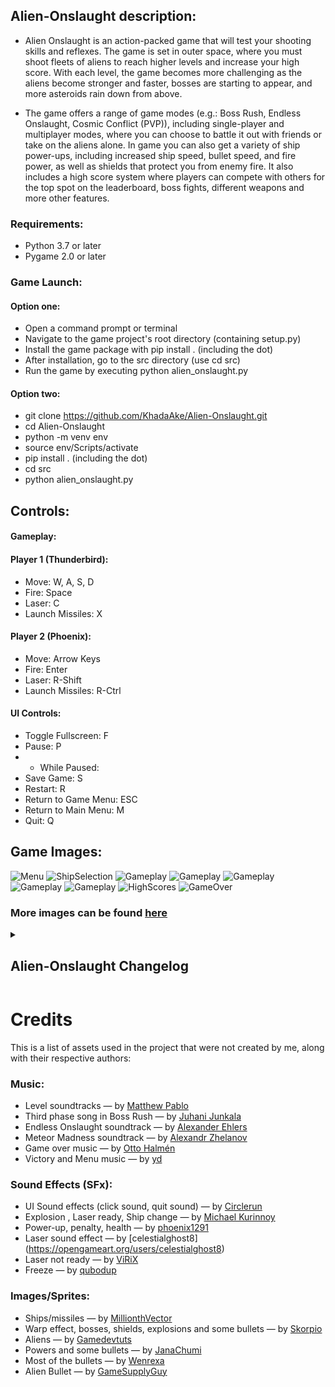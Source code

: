 ## Alien-Onslaught description:
- Alien Onslaught is an action-packed game that will test your shooting skills and reflexes. The game is set in outer space, where you must shoot fleets of aliens to reach higher levels and increase your high score. With each level, the game becomes more challenging as the aliens become stronger and faster, bosses are starting to appear, and more asteroids rain down from above.

- The game offers a range of game modes (e.g.: Boss Rush, Endless Onslaught, Cosmic Conflict (PVP)), including single-player and multiplayer modes, where you can choose to battle it out with friends or take on the aliens alone. In game you can also get a variety of ship power-ups, including increased ship speed, bullet speed, and fire power, as well as shields that protect you from enemy fire. It also includes a high score system where players can compete with others for the top spot on the leaderboard, boss fights, different weapons and more other features.

### Requirements:
- Python 3.7 or later
- Pygame 2.0 or later

### Game Launch:
#### Option one:
* Open a command prompt or terminal
* Navigate to the game project's root directory (containing setup.py)
* Install the game package with pip install . (including the dot)
* After installation, go to the src directory (use cd src)
* Run the game by executing python alien_onslaught.py

#### Option two:
* git clone https://github.com/KhadaAke/Alien-Onslaught.git
* cd Alien-Onslaught
* python -m venv env
* source env/Scripts/activate
* pip install . (including the dot)
* cd src
* python alien_onslaught.py

## Controls:
#### Gameplay:
#### Player 1 (Thunderbird):
* Move: W, A, S, D
* Fire: Space
* Laser: C
* Launch Missiles: X

#### Player 2 (Phoenix):
* Move: Arrow Keys
* Fire: Enter
* Laser: R-Shift
* Launch Missiles: R-Ctrl

#### UI Controls:
* Toggle Fullscreen: F
* Pause: P
* - While Paused:
*  Save Game: S
*  Restart: R
*  Return to Game Menu: ESC
*  Return to Main Menu: M
*  Quit: Q

## Game Images:
![Menu](game_assets/images/game_images/menu.PNG)
![ShipSelection](game_assets/images/game_images/ship_selection.PNG)
![Gameplay](game_assets/images/game_images/game_modes.PNG)
![Gameplay](game_assets/images/game_images/normal3.PNG)
![Gameplay](game_assets/images/game_images/normal4.PNG)
![Gameplay](game_assets/images/game_images/cosmic_conflict.PNG)
![Gameplay](game_assets/images/game_images/boss_fight.PNG)
![HighScores](game_assets/images/game_images/high_scores.PNG)
![GameOver](game_assets/images/game_images/game_over.PNG)
### More images can be found [here](https://github.com/KhadaAke/Alien-Onslaught/tree/main/game_assets/images/game_images)

<details>
<summary><h2>Alien-Onslaught Changelog</h2></summary>

### Version 3.2:
* Code refactored and documentation improved.
* The Save/Load feature has been improved to include the player's current weapon.
* Implemented the Save/Load feature.
* Sound effects have been added when changing the ship.
* A new ship selection feature has been introduced, giving players the ability to choose from three different ship types. Each player can now select their preferred ship type before starting the game
* Removed the ability to change the ship by pressing a button.
* A new feature has been added to display a message whenever a player picks up a power. Now, when a power is collected during the game, a notification will appear, indicating the type of power acquired. 
* Comprehensive unit testing has been performed for the entire project.

### Version 3.1:
* Tests for all managers
* New tests for alien managers and player managers.
* New tests for entities, managers and animations.
* Added tests for animations and entities.
* The project is now available for installation as a package.
* New music for the Victory screen.
* Refactored the code by moving all managers into a new package called 'managers' to enhance maintainability. Additionally, various classes and functions were further refactored to improve code readability and maintainability.
* Improved overall sound management for the game.
* Implemented a new power up also accompanied with a sound effect: Enemies are frozen for a period of time.
* Implemented the option to toggle from Fullscreen to Resizable.
* UI controls are displayed on the Main Menu.
* Added application icon.
* Refactored the code : Moved weapons related code from the main class into the WeaponsManager. Moved gameplay related code such as level progression and game modes into the gameplay_handler module (renamed from game_modes).
* Sound effect for the laser implemented.
* When the player's laser is ready, a message is displayed, accompanied by a corresponding sound effect. Similarly, when the player attempts to fire the laser before it is ready or available, another message is displayed along with an appropriate sound effect.
* Laser functionality: The behavior of the laser differs depending on the game mode. In certain game modes, there is a cooldown for the laser. In other game modes, the laser becomes available every time the player successfully eliminates a certain number of aliens.

### Version 3.0:
* Code refactored in main class and collision detection module, and implemented new collisions for the Laser weapon.
* Improved the timing of the power downs.
* Implemented a new very strong weapon for the player (Laser).
* Implemented a new sound effect for asteroids getting destroyed.
* Modified several modules to ensure compatibility with PyInstaller and enable easy creation of an executable using tools like Auto-py-to-exe.
* Solved a bug that was causing intermittent issues with sound playback by enhancing the play_sound function. The function now plays sounds on available channels, and if a sound is repetitive (such as the player shooting), it is played only on a specific channel to prevent unnecessary channel congestion.
* New penalty implemented: Player bullets are smaller for a period of time making it harder to hit enemies.
* Implemented a new feature: Now when defeating an alien there is a chance that it will split into a small number of smaller, baby aliens.
* Added a new mechanic in the game (exclusively for the multiplayer): After defeating the third Boss, if one of the players is not alive, he is revived with two lifes available.
* Implemented a new game mode: One Life Reign in which the players are really strong from the start of the game but they have only one life.
* Implemented a unique set of alien bullets for each type of alien present in the game.
* Code refactored to enhance the functionality of the main game class, allowing it to work for both singleplayer and multiplayer modes. This eliminates the need to create a separate class for singleplayer.
* Implemented winning screen for Cosmic Conflict.
* Added a new PVP game mode called Cosmic Conflict, where two players battle against each other in a 1v1 match.
* High score saving improved.
* Improved sound balance.
* Implemented a Victroy screen that appears in the Boss Rush when the players are defeating the last boss.
* Refactored the game code to improve its overall structure, readability, and maintainability by creating two base classes: Ship and Bullet, making it easier to create player ships and bullets and reducing code duplication.
* Reorganized the folder structure to enhance project organization and make it more navigable.

### Version 2.9:
* Updated the game mechanics so that when aliens hit the bottom of the screen, players now lose 100 points from their score instead of losing one life. This change was made because losing a life felt like too severe of a punishment.
* Modified the game speed-up scale and alien speed on all difficulties because the game was too hard even on the easiest mode.
* Implemented three new aliens.
* Players now have the ability to go back to the game menu when the game is paused.
* Implemented a custom mouse cursor that is now displayed while navigating through both the main and game menus.
* Refactored the game modes display functionality to improve user experience. Instead of displaying the description for the game modes when the game modes button is clicked, the description for each game mode now appears when the user hovers the mouse over the corresponding button.
* The intensity of the alien's firepower increases in correlation with the game level and/or selected difficulty.
* Added new background music for the Boss Rush and Endless Onslaught game modes.
* Removed the player position tracking feature from alien bullets because it was making the game less enjoyable.
* Moved sound related code from the main game class into a new SoundManager class to improve code maintainability
* Fixed a bug that caused some buttons to remain clickable even when they were not visible on the screen.
* The code has been refactored to enhance compatibility with both the singleplayer and multiplayer versions of the game. And by doing this, the duplicated code in the Singleplayer class has been reduced.
* New sound effects for aliens being destroyed.

### Version 2.8:
* Players can now delete all high scores with the click of a button. Additionally, if a player's name already exists in the high scores, they will be prompted to enter a new name.
* Enhanced the high score system to allow players to enter a personalized name for their achievement. This allows players to see their name next to their high score which is adding a sense of ownership and accomplishment.
* New sound effects for both the gameplay and UI and in addition to the new sound effects, there are also new penalties to make the game more challenging.
* Implemented sound effects for: Ship exploding, gift boxes, power ups, penalties, health and game over screen.
* Implemented loading screen.
* The game now features dynamic background music that changes as the player progresses through the different levels. The menu also has its own distinct background music.
* The alien bullets in the game have become more advanced, adapting to the player's movements and tracking their position to create a more challenging gameplay experience.
* Now the players are able to fire continuously while holding down their fire button.
* Implemented a new power that changes the ship size.
* Implemented missiles icons where the number of missiles is displayed on screen and a new penalty that gives to the normal aliens a shielded state for a period of time and for bosses 15 HP.
* Improved UI by adding a description for every game mode available in the game
* Code refactored
* Implemented two new powers, bonus points and invincibility.
* Implemented a new feature: Gift boxes now drop from the top of the screen, each containing different weapon for players to use.

### Version 2.7:
* Solved a bug that prevented the ships from playing their destroy animation when losing their last health.
* New background after level 25.
* Now when a player picks up a power, there is a chance for that power to be a penalty. Introduced two penalties: Reversed movement and disarm. The penalties are active for a short period of time.
* Moved all projectiles into a new module called 'projectiles' and refactored the code in the 'collision_detection' module.
* Implemented a new feature to the game which introduces a new weapon for players. Each player now starts with three missiles that can cause damage to multiple aliens when they explode. Additionally, a power-up has been included which increases the number of missiles available to the player.
* New power up that is available only in the Last Bullet game mode, remaining bullets increased.
* Implemented new power_ups, alien speed and alien bullet speed decreased.
* Created a new module 'game_modes' that manages the different game modes available in the game.
* Refactored code in multiple modules and created two new @dataclasses to hold values for different parts of the game.
* Improved UI, moved some buttons and added the game title in the Menu screen.
* Improved the high score system, now there are separate high scores for every game mode.
* Implemented a new game mode, Boss Rush: Players must fight different bosses at every level, each with their own unique designs and bullet patterns. With each level, the bosses become stronger and faster, making them more challenging.
* Created a new module, 'image_loader' which has functions to load images for aliens.

### Version 2.6:
* Implemented a new Boss fight and a new animation for power-ups being picked up.
* Implemented new animation for entities getting destroyed, and a new module 'frames' which contains constants for animations or images used in the game.
* New feature to enhance gameplay: player immunity after being hit! Now, when a player is hit, they will be granted a brief period of immunity to prevent them from taking another hit right away. This will give players a chance to recover and avoid getting hit again immediately after respawning. An animation will play during the immunity period, letting the players know they are invulnerable.
* Implemented a new game mode, Meteor Madness: Players must navigate a barrage of asteroids as each level progresses, the number of asteroids coming towards the player will increase, and their speed will become more relentless. Additionally, the player's speed will decrease, adding an extra layer of challenge to the game.
* New packages created:
"animations": This package contains modules for handling animations in the game.
"entities": This package includes modules for defining and managing game entities such as ships, asteroids, aliens, and power-ups.
"game logic": This package contains modules that handle the core game logic, such as collision detection, game settings, and scoring.
"ui": This package includes modules for managing the user interface (UI) of the game. It contains classes and functions for creating game buttons, scoreboards, and other UI elements.
"utils": This package contains modules for various utilities and helper functions used throughout the game and constants.
* Refactored code into new classes and modules
* Improvements to the code organization by grouping related modules and classes into new packages.

### Version 2.5:
* Created new modules: "game_utils" for common utility functions, "screen_manager" for managing screen resizing behavior, "game_buttons" for creating the game buttons, "animations" for animating elements on the screen, and "constants" for storing constants.
* Refactored code by grouping related functions and classes into new modules for improved organization.
* Implemented Game Modes:
* Last Stand: In the Last Stand game mode, the ship and bullet speeds decrease over time, making the game more difficult.
* The Endless game mode features fleets of aliens and asteroids that continuously appear, with the speed of the aliens and their bullets increasing over time.

### Version 2.4:
* Added minimum and maximum window sizes: 1260x700 and 1920x1080.
* Changed fleet creation so that aliens drop in rows from the top of the screen, and the number of aliens in each row increases with each level.
* Implemented high scores; when the game ends, the high score is saved, and players can view the top 10 high scores by clicking the "HIGH SCORES" button.
* Improved the code to make it more concise, refactored, and easier to read, and added more documentation.
* Changed the alien movement so that they randomly move in different directions.

### Version 2.3:
* Improved code readability and added more documentation, comments, and docstrings.
* Implemented boss fights: different bosses with different types of bullets.
* Added a ship warp animation when the game starts.
* Fixed a bug that occurred when the game window was resized.
* Improved the game's user interface.

### Version 2.2.1:
* Added the ability to pause the game.
* Fixed a bug in ship movement by using Python's "match case" instead of "if-elif-else".
* Players can now adjust the game's difficulty.
* Added new buttons: "Menu" and "Difficulty".

### Version 2.2:
* Added Game Over screen when the game ends.
* Displayed controls for both players on the screen.
* Improved the Start Menu with button images instead of text for Singleplayer, Multiplayer, Play, and Quit buttons.

### Version 2.1:
* Added new background images.
* Added a new power-up that increases the number of bullets the player can shoot.
* Added new animations for ship hitting an alien, asteroid, or alien bullet.

### Version 2.0:
* Introduced new animated aliens.
* Implemented new ship skins and the ability to switch between them.
* Added animated asteroids dropping from the top of the screen as the game progresses.

### Version 1.9:
* Added random alien shooting and a new power-up, the shield.

### Version 1.8:
* Added ship power-ups, including increased ship speed, bullet speed, and bullets allowed.
* Increased the strength of aliens as the player progresses to higher levels.

### Version 1.7:
* Made the game window resizable.
* Implemented new backgrounds that change as the game progresses.
* Added the option to choose Singleplayer or Multiplayer mode from the Start Menu.
</details>

# Credits

This is a list of assets used in the project that were not created by me, along with their respective authors:

### Music:
* Level soundtracks — by [Matthew Pablo](https://opengameart.org/users/matthew-pablo)
* Third phase song in Boss Rush — by [Juhani Junkala](https://www.free-stock-music.com/artist.juhani-junkala.html)
* Endless Onslaught soundtrack — by [Alexander Ehlers](https://opengameart.org/users/tricksntraps)
* Meteor Madness soundtrack — by [Alexandr Zhelanov](https://opengameart.org/users/alexandr-zhelanov)
* Game over music — by [Otto Halmén](https://opengameart.org/users/otto-halm%C3%A9n)
* Victory and Menu music — by [yd](https://opengameart.org/users/yd)

### Sound Effects (SFx):
* UI Sound effects (click sound, quit sound) — by [Circlerun](https://opengameart.org/users/circlerun)
* Explosion , Laser ready, Ship change — by [Michael Kurinnoy](https://opengameart.org/content/space-battle-game-sounds-astromenace)
* Power-up, penalty, health — by [phoenix1291](https://opengameart.org/users/phoenix1291)
* Laser sound effect — by [celestialghost8] (https://opengameart.org/users/celestialghost8)
* Laser not ready — by [ViRiX](https://soundcloud.com/virix)
* Freeze — by [qubodup](https://opengameart.org/users/qubodup)

### Images/Sprites:
* Ships/missiles — by [MillionthVector](http://millionthvector.blogspot.com/)
* Warp effect, bosses, shields, explosions and some bullets  — by [Skorpio](https://opengameart.org/content/warp-effect-2)
* Aliens — by [Gamedevtuts](https://opengameart.org/users/gamedevtuts)
* Powers and some bullets — by [JanaChumi](https://opengameart.org/users/janachumi)
* Most of the bullets — by [Wenrexa](https://opengameart.org/users/wenrexa)
* Alien Bullet — by [GameSupplyGuy](https://gamesupply.itch.io/)